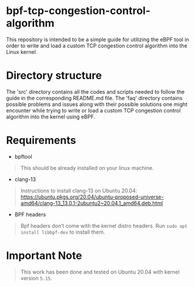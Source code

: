 # bpf-tcp-congestion-control-algorithm
This repository is intended to be a simple guide for utilizing the eBPF tool in order to write and load a custom TCP congestion control algorithm into the Linux kernel.

# Directory structure
The 'src' directory contains all the codes and scripts needed to follow the guide in the corresponding README.md file.
The 'faq' directory contains possible problems and issues  along with their possible solutions one might encounter while trying to write or load a custom TCP congestion control algorithm into the kernel using eBPF.

# Requirements
- bpftool
> This should be already installed on your linux machine.
- clang-13
> Instructions to install clang-13 on Ubuntu 20.04: https://ubuntu.pkgs.org/20.04/ubuntu-proposed-universe-amd64/clang-13_13.0.1-2ubuntu2~20.04.1_amd64.deb.html
- BPF headers
> Bpf headers don’t come with the kernel distro headers. Run ```sudo apt install libbpf-dev``` to install them.

# Important Note
> This work has been done and tested on Ubuntu 20.04 with kernel version ```5.15```.
